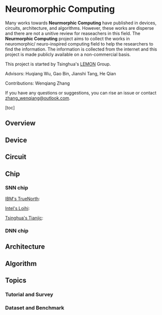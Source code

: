 # Neuromorphic Computing

Many works towards **Neurmorphic Computing** have published in devices, circuits, architecture, and algorithms. However, these works are disperse and there are not a unitive review for reaseachers in this field. The **Neurmorphic Computing** project aims to collect the works in neuromorphic/ neuro-inspired computing field to help the researchers to find the information. The information is collected from the internet and this project is made publicly available on a non-commercial basis.

This project is started by Tsinghua's [LEMON](http://stor.ime.tsinghua.edu.cn) Group.

Advisors: Huqiang Wu, Gao Bin, Jianshi Tang, He Qian

Contributions: Wenqiang Zhang

If you have any questions or suggestions, you can rise an issue or contact zhang_wenqiang@outlook.com.

[toc]

## Overview

## Device

## Circuit

## Chip

### SNN chip

[IBM's TrueNorth](https://doi.org/10.1126/science.1254642):

[Intel's Loihi](https://doi.org/10.1109/MM.2018.112130359):

[Tsinghua's Tianjic](https://doi.org/10.1038/s41586-019-1424-8):

### DNN chip

## Architecture

## Algorithm

## Topics

### Tutorial and Survey

### Dataset and Benchmark
